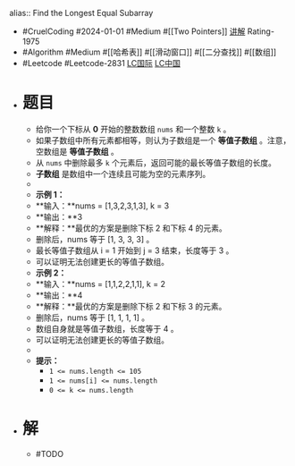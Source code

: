 alias:: Find the Longest Equal Subarray

- #CruelCoding #2024-01-01 #Medium #[[Two Pointers]] [讲解](https://youtu.be/viTxUBa_Jdo) Rating-1975
- #Algorithm #Medium #[[哈希表]] #[[滑动窗口]] #[[二分查找]] #[[数组]]
- #Leetcode #Leetcode-2831 [LC国际](https://leetcode.com/problems/find-the-longest-equal-subarray/) [LC中国](https://leetcode.cn/problems/find-the-longest-equal-subarray/)
- # 题目
	- 给你一个下标从 **0** 开始的整数数组 `nums` 和一个整数 `k` 。
	- 如果子数组中所有元素都相等，则认为子数组是一个 **等值子数组** 。注意，空数组是 **等值子数组** 。
	- 从 `nums` 中删除最多 `k` 个元素后，返回可能的最长等值子数组的长度。
	- **子数组** 是数组中一个连续且可能为空的元素序列。
	-
	- **示例 1：**
	- **输入：**nums = [1,3,2,3,1,3], k = 3
	- **输出：**3
	- **解释：**最优的方案是删除下标 2 和下标 4 的元素。
	- 删除后，nums 等于 [1, 3, 3, 3] 。
	- 最长等值子数组从 i = 1 开始到 j = 3 结束，长度等于 3 。
	- 可以证明无法创建更长的等值子数组。
	- **示例 2：**
	- **输入：**nums = [1,1,2,2,1,1], k = 2
	- **输出：**4
	- **解释：**最优的方案是删除下标 2 和下标 3 的元素。
	- 删除后，nums 等于 [1, 1, 1, 1] 。
	- 数组自身就是等值子数组，长度等于 4 。
	- 可以证明无法创建更长的等值子数组。
	-
	- **提示：**
		- `1 <= nums.length <= 105`
		- `1 <= nums[i] <= nums.length`
		- `0 <= k <= nums.length`
- # 解
	- #TODO